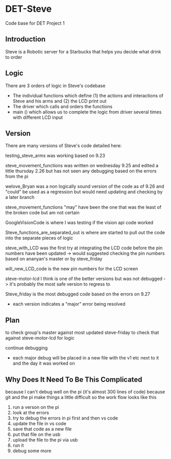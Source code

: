 # DET-Steve
Code base for DET Project 1

## Introduction 
Steve is a Robotic server for a Starbucks that helps you decide what drink to order

## Logic 
There are 3 orders of logic in Steve's codebase
  - The individual functions which define (1) the actions and interactions of Steve and his arms and (2) the LCD print out
  - The driver which calls and orders the functions 
  - main () which allows us to complete the logic from driver several times with different LCD input

## Version 
There are many versions of Steve's code detailed here:

testing_steve_arms was working based on 9.23

steve_movement_functions was written on wednesday 9.25 and edited a little thursday 2.26 but has not seen any debugging based on the errors from the pi 

welove_Bryan was a non logically sound version of the code as of 9.26 and "could" be used as a regression but would need updating and checking by a later branch 

steve_movement_functions "may" have been the one that was the least of the broken code but am not certain

GoogleVisionCode is where I was testing if the vision api code worked 

Steve_functions_are_separated_out is where are started to pull out the code into the separate pieces of logic 

steve_with_LCD was the first try at integrating the LCD code before the pin numbers have been updated 
      -> would suggested checking the pin numbers based on ananyan's master or by steve_friday 

will_new_LCD_code is the new pin numbers for the LCD screen 

steve-motor-lcd I think is one of the better versions but was not debugged -> it's probably the most safe version to regress to

Steve_friday is the most debugged code based on the errors on 9.27 
  - each version indicates a "major" error being resolved 
  
 
 
## Plan 

to check group's master against most updated steve-friday 
to check that against steve-motor-lcd for logic 

continue debugging 
  - each major debug will be placed in a new file with the v1 etc next to it and the day it was worked on 
  
  
## Why Does It Need To Be This Complicated 
because I can't debug well on the pi (it's almost 300 lines of code) 
because git and the pi make things a little difficult so the work flow looks like this 
  1) run a verson on the pi 
  2) look at the errors 
  3) try to debug the errors in pi first and then vs code
  4) update the file in vs code 
  5) save that code as a new file 
  6) put that file on the usb 
  7) upload the file to the pi via usb 
  8) run it 
  9) debug some more 
